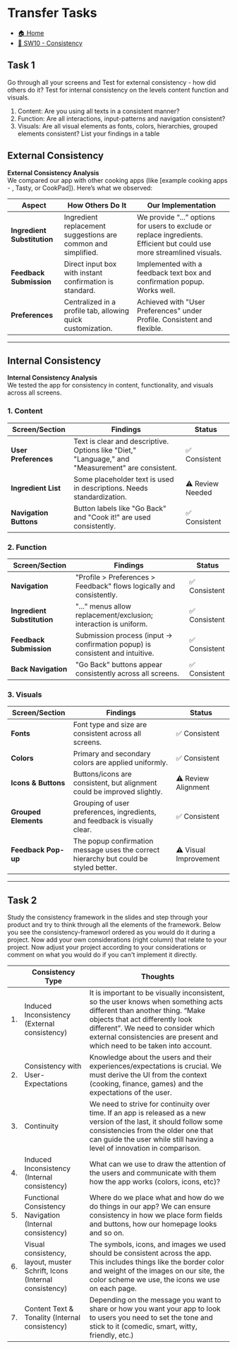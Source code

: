 # Transfer Tasks

- [🏠 Home](../index.md)
- [💪 SW10 - Consistency](<../SW10 - Consistency.md>) 

## Task 1
Go through all your screens and Test for external consistency - how did others do it?
Test for internal consistency on the levels content function and visuals.

1. Content: Are you using all texts in a consistent manner?
2. Function: Are all interactions, input-patterns and navigation consistent?
3. Visuals: Are all visual elements as fonts, colors, hierarchies, grouped elements consistent?
List your findings in a table


## External Consistency
**External Consistency Analysis**  
We compared our app with other cooking apps (like [example cooking apps - , Tasty, or CookPad]). Here’s what we observed:  

| Aspect           | How Others Do It                                      | Our Implementation                                |
|------------------|------------------------------------------------------|-------------------------------------------------|
| **Ingredient Substitution** | Ingredient replacement suggestions are common and simplified. | We provide “...” options for users to exclude or replace ingredients. Efficient but could use more streamlined visuals. |
| **Feedback Submission**     | Direct input box with instant confirmation is standard. | Implemented with a feedback text box and confirmation popup. Works well. |
| **Preferences**             | Centralized in a profile tab, allowing quick customization. | Achieved with "User Preferences" under Profile. Consistent and flexible. |

---

## Internal Consistency
**Internal Consistency Analysis**  
We tested the app for consistency in content, functionality, and visuals across all screens.

### **1. Content**
| Screen/Section       | Findings                                                                               | Status       |
|-----------------------|---------------------------------------------------------------------------------------|--------------|
| **User Preferences**  | Text is clear and descriptive. Options like "Diet," "Language," and "Measurement" are consistent. | ✅ Consistent |
| **Ingredient List**   | Some placeholder text is used in descriptions. Needs standardization.                 | ⚠ Review Needed |
| **Navigation Buttons**| Button labels like "Go Back" and "Cook it!" are used consistently.                    | ✅ Consistent |

### **2. Function**
| Screen/Section          | Findings                                                                 | Status       |
|--------------------------|-------------------------------------------------------------------------|--------------|
| **Navigation**           | "Profile > Preferences > Feedback" flows logically and consistently.    | ✅ Consistent |
| **Ingredient Substitution** | "..." menus allow replacement/exclusion; interaction is uniform.       | ✅ Consistent |
| **Feedback Submission**  | Submission process (input → confirmation popup) is consistent and intuitive. | ✅ Consistent |
| **Back Navigation**      | "Go Back" buttons appear consistently across all screens.               | ✅ Consistent |

### **3. Visuals**
| Screen/Section        | Findings                                                                 | Status       |
|------------------------|-------------------------------------------------------------------------|--------------|
| **Fonts**             | Font type and size are consistent across all screens.                    | ✅ Consistent |
| **Colors**            | Primary and secondary colors are applied uniformly.                      | ✅ Consistent |
| **Icons & Buttons**   | Buttons/icons are consistent, but alignment could be improved slightly.  | ⚠ Review Alignment |
| **Grouped Elements**  | Grouping of user preferences, ingredients, and feedback is visually clear. | ✅ Consistent |
| **Feedback Pop-up**   | The popup confirmation message uses the correct hierarchy but could be styled better. | ⚠ Visual Improvement |

---


## Task 2
Study the consistency framework in the slides and step through your product and try to think through all the elements of the framework. Below you see the consistency-frameworl ordered as you would do it during a project. Now add your own considerations (right column) that relate to your project. Now adjust your project according to your considerations or comment on what you would do if you can't implement it directly.


| | **Consistency Type** | **Thoughts** |
|-|-|-|
| 1. |	Induced Inconsistency (External consistency) |	It is important to be visually inconsistent, so the user knows when something acts different than another thing. “Make objects that act differently look different”. We need to consider which external consistencies are present and which need to be taken into account. |
| 2. |	Consistency with User-Expectations	| Knowledge about the users and their experiences/expectations is crucial. We must derive the UI from the context (cooking, finance, games) and the expectations of the user. |
| 3. |	Continuity | We need to strive for continuity over time. If an app is released as a new version of the last, it should follow some consistencies from the older one that can guide the user while still having a level of innovation in comparison. |
| 4. |	Induced Inconsistency (Internal consistency) |	What can we use to draw the attention of the users and communicate with them how the app works (colors, icons, etc)? |
| 5. |	Functional Consistency Navigation (Internal consistency) | Where do we place what and how do we do things in our app? We can ensure consistency in how we place form fields and buttons, how our homepage looks and so on. |
| 6. | Visual consistency, layout, muster Schrift, Icons (Internal consistency) |	The symbols, icons, and images we used should be consistent across the app. This includes things like the border color and weight of the images on our site, the color scheme we use, the icons we use on each page. |
| 7. |	Content Text & Tonality (Internal consistency) |	Depending on the message you want to share or how you want your app to look to users you need to set the tone and stick to it (comedic, smart, witty, friendly, etc.) |